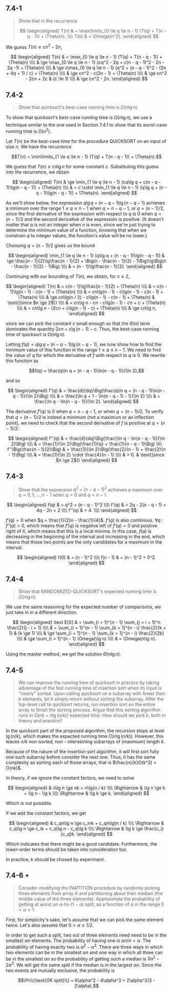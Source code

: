 ## 7.4-1

> Show that in the recurrence
>
> $$
> \begin{aligned}
> T(n) & = \max\limits_{0 \le q \le n - 1} (T(q) + T(n - q - 1)) + \Theta(n), \\\\
> T(n) & = \Omega(n^2).
> \end{aligned}
> $$

We guess $T(n) \ge cn^2 - 2n$,

$$
\begin{aligned}
T(n) & =   \max_{0 \le q \le n - 1} (T(q) + T(n - q - 1)) + \Theta(n) \\\\
     & \ge \max_{0 \le q \le n - 1} (cq^2 - 2q + c(n - q - 1)^2 - 2n - 2q -1) + \Theta(n) \\\\
     & \ge c\max_{0 \le q \le n - 1} (q^2 + (n - q - 1)^2 - (2n + 4q + 1) / c) + \Theta(n) \\\\
     & \ge cn^2 - c(2n - 1) + \Theta(n) \\\\
     & \ge cn^2 - 2cn + 2c & (c \le 1) \\\\
     & \ge cn^2 - 2n.
\end{aligned}
$$

## 7.4-2

> Show that quicksort's best-case running time is $\Omega(n\lg n)$.

To show that quicksort's best-case running time is $\Omega(n\lg n)$, we use a technique similar to the one used in Section 7.4.1 to show that its worst-case running time is $O(n^2)$.

Let $T(n)$ be the best-case time for the procedure $\text{QUICKSORT}$ on an input of size $n$. We have the recurrence

$$T(n) = \min\limits_{1 \le q \le n - 1} (T(q) + T(n - q - 1)) + \Theta(n).$$

We guess that $T(n) \ge cn\lg n$ for some constant $c$. Substituting this guess into the recurrence, we obtain

$$
\begin{aligned}
T(n) & \ge \min_{1 \le q \le n - 1} (cq\lg q + c(n - q - 1)\lg(n - q - 1)) + \Theta(n) \\\\
     & =   c \cdot \min_{1 \le q \le n - 1} (q\lg q + (n - q - 1)\lg(n - q - 1)) + \Theta(n).
\end{aligned}
$$

As we'll show below, the expression $q\lg q + (n - q - 1)\lg(n - q - 1)$ achieves a minimum over the range $1 \le q \le n - 1$ when $q = n - q - 1$, or $q = (n - 1) / 2$, since the first derivative of the expression with respect to $q$ is $0$ when $q = (n - 1) / 2$ and the second derivative of the expression is positive. (It doesn't matter that $q$ is not an integer when $n$ is even, since we're just trying to determine the minimum value of a function, knowing that when we constrain $q$ to integer values, the function's value will be no lower.)

Choosing $q = (n - 1) / 2$ gives us the bound

$$
\begin{aligned}
\min_{1 \le q \le n - 1} (q\lg q + (n - q - 1)\lg(n - q - 1))
    & \ge \frac{n - 1}{2}\lg\frac{n - 1}{2} + \Big(n - \frac{n - 1}{2} - 1\Big)\lg\Big(n - \frac{n - 1}{2} - 1\Big) \\\\
    & =   (n - 1)\lg\frac{n - 1}{2}.
\end{aligned}
$$

Continuing with our bounding of $T(n)$, we obtain, for $n \ge 2$,

$$
\begin{aligned}
T(n) & =   c(n - 1)\lg\frac{n - 1}{2} + \Theta(n) \\\\
     & =   c(n - 1)\lg(n - 1) - c(n - 1) + \Theta(n) \\\\
     & =   cn\lg(n - 1) - c\lg(n - 1) - c(n - 1) + \Theta(n) \\\\
     & \ge cn\lg(n / 2) - c\lg(n - 1) - c(n - 1) + \Theta(n) & \text{(since $n \ge 2$)} \\\\
     & =   cn\lg n - cn - c\lg(n - 1) - cn + c + \Theta(n) \\\\
     & =   cn\lg n - (2cn + c\lg(n - 1) - c) + \Theta(n) \\\\
     & \ge cn\lg n,
\end{aligned}
$$

since we can pick the constant $c$ small enough so that the $\Theta(n)$ term dominates the quantity $2cn + c\lg(n - 1) - c$. Thus, the best-case running time of quicksort is $\Omega(n\lg n)$.

Letting $f(q) = q\lg q + (n - q - 1)\lg(n - q - 1)$, we now show how to find the minimum value of this function in the range $1 \le q \le n - 1$. We need to find the value of $q$ for which the derivative of $f$ with respect to $q$ is $0$. We rewrite this function as

$$f(q) = \frac{q\ln q + (n - q - 1)\ln(n - q - 1)}{\ln 2},$$

and so

$$
\begin{aligned}
f'(q) & = \frac{d}{dq}\Big(\frac{q\ln q + (n - q - 1)\ln(n - q - 1)}{\ln 2}\Big) \\\\
      & = \frac{\ln q + 1 - \ln(n - q - 1) - 1}{\ln 2} \\\\
      & = \frac{\ln q - \ln(n - q - 1)}{\ln 2}.
\end{aligned}
$$

The derivative $f'(q)$ is $0$ when $q = n - q - 1$, or when $q = (n - 1) / 2$. To verify that $q = (n - 1) / 2$ is indeed a minimum (not a maximum or an inﬂection point), we need to check that the second derivative of $f$ is positive at $q = (n - 1) / 2$:

$$
\begin{aligned}
                      f''(q) & = \frac{d}{dq}\Big(\frac{\ln q - \ln(n - q - 1)}{\ln 2}\Big) \\\\
                             & = \frac{1}{\ln 2}\Big(\frac{1}{q} + \frac{1}{n - q - 1}\Big) \\\\
f''\Big(\frac{n - 1}{2}\Big) & = \frac{1}{\ln 2}\Big(\frac{2}{n - 1} + \frac{2}{n - 1}\Big) \\\\
                             & = \frac{1}{\ln 2} \cdot \frac{4}{n - 1} \\\\
                             & > 0. & \text{(since $n \ge 2$)}
\end{aligned}
$$

## 7.4-3

> Show that the expression $q^2 + (n - q - 1)^2$ achieves a maximum over $q = 0, 1, \ldots, n - 1$ when $q = 0$ and $q = n - 1$.

$$
\begin{aligned}
  f(q) & = q^2 + (n - q - 1)^2 \\\\
 f'(q) & = 2q - 2(n - q - 1) = 4q - 2n + 2 \\\\
f''(q) & = 4. \\\\
\end{aligned}
$$

$f'(q) = 0$ when $q = \frac{1}{2}n - \frac{1}{4}$. $f'(q)$ is also continious. $\forall q: f''(q) > 0$, which means that $f'(q)$ is negative left of $f'(q) = 0$ and positive right of it, which means that this is a local minima. In this case, $f(q)$ is decreasing in the beginning of the interval and increasing in the end, which means that those two points are the only candidates for a maximum in the interval.

$$
\begin{aligned}
    f(0) & = (n - 1)^2 \\\\
f(n - 1) & = (n - 1)^2 + 0^2.
\end{aligned}
$$

## 7.4-4

> Show that $\text{RANDOMIZED-QUICKSORT}$'s expected running time is $\Omega(n\lg n)$.

We use the same reasoning for the expected number of comparisons, we just take in in a different direction.

$$
\begin{aligned}
\text E[X]
    & =   \sum_{i = 1}^{n - 1} \sum_{j = i + 1}^n \frac{2}{j - i + 1} \\\\
    & =   \sum_{i = 1}^{n - 1} \sum_{k = 1}^{n - i} \frac{2}{k + 1} & (k \ge 1) \\\\
    & \ge \sum_{i = 1}^{n - 1} \sum_{k = 1}^{n - i} \frac{2}{2k} \\\\
    & \ge \sum_{i = 1}^{n - 1} \Omega(\lg n) \\\\
    & =   \Omega(n\lg n).
\end{aligned}
$$

Using the master method, we get the solution $\Theta(n\lg n)$.

## 7.4-5

> We can improve the running time of quicksort in practice by taking advantage of the fast running time of insertion sort when its input is "nearly" sorted. Upon calling quicksort on a subarray with fewer than $k$ elements, let it simply return without sorting the subarray. After the top-level call to quicksort returns, run insertion sort on the entire array to finish the sorting process. Argue that this sorting algorithm runs in $O(nk + n\lg(n / k))$ expected time. How should we pick $k$, both in theory and practice?

In the quicksort part of the proposed algorithm, the recursion stops at level $\lg(n / k)$, which makes the expected running time $O(n\lg(n / k))$. However, this leaves $n / k$ non-sorted, non - intersecting subarrays of (maximum) length $k$.

Because of the nature of the insertion sort algorithm, it will first sort fully one such subarray before consider the next one. Thus, it has the same complexity as sorting each of those arrays, that is $\frac{n}{k}O(k^2) = O(nk)$.

In theory, if we ignore the constant factors, we need to solve

$$
\begin{aligned}
            & n\lg n \ge nk + n\lg{n / k} \\\\
\Rightarrow & \lg n \ge k + \lg n - \lg k \\\\
\Rightarrow & \lg k \ge k.
\end{aligned}
$$

Which is not possible.

If we add the constant factors, we get

$$
\begin{aligned}
            & c_qn\lg n \ge c_ink + c_qn\lg(n / k) \\\\
\Rightarrow & c_q\lg n \ge c_ik + c_q\lg n - c_q\lg k \\\\
\Rightarrow & \lg k \ge \frac{c_i}{c_q}k.
\end{aligned}
$$

Which indicates that there might be a good candidate. Furthermore, the lower-order terms should be taken into consideration too.

In practice, $k$ should be chosed by experiment.

## 7.4-6 $\star$

> Consider modifying the $\text{PARTITION}$ procedure by randomly picking three elements from array $A$ and partitioning about their median (the middle value of the three elements). Approximate the probability of getting at worst an $\alpha$-to-$(1 - \alpha)$ split, as a function of $\alpha$ in the range $0 < \alpha < 1$.

First, for simplicity's sake, let's assume that we can pick the same element twice. Let's also assume that $0 < \alpha \le 1 / 2$.

In order to get such a split, two out of three elements need need to be in the smallest $\alpha n$ elements. The probability of having one is $\alpha n / n = \alpha$. The probability of having exactly two is $\alpha^2 - \alpha^3$. There are three ways in which two elements can be in the smallest $\alpha n$ and one way in which all three can be in the smallest $\alpha n$ so the probability of getting such a median is $3\alpha^2 - 2\alpha^3$. We will get the same split if the median is in the largest $\alpha n$. Since the two events are mutually exclusive, the probability is

$$\Pr\\{\text{OK split}\\} = 6\alpha^2 - 4\alpha^3 = 2\alpha^2(3 - 2\alpha).$$
